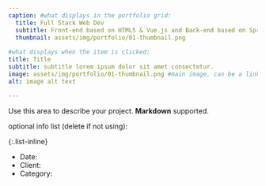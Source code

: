 ```yaml
---
caption: #what displays in the portfolio grid:
  title: Full Stack Web Dev
  subtitle: Front-end based on HTML5 & Vue.js and Back-end based on Spring(Java)
  thumbnail: assets/img/portfolio/01-thumbnail.png
  
#what displays when the item is clicked:
title: Title
subtitle: subtitle lorem ipsum dolor sit amet consectetur.
image: assets/img/portfolio/01-thumbnail.png #main image, can be a link or a file in assets/img/portfolio
alt: image alt text

---
```

Use this area to describe your project. **Markdown** supported.

optional info list (delete if not using):

{:.list-inline} 
- Date: 
- Client: 
- Category: 

